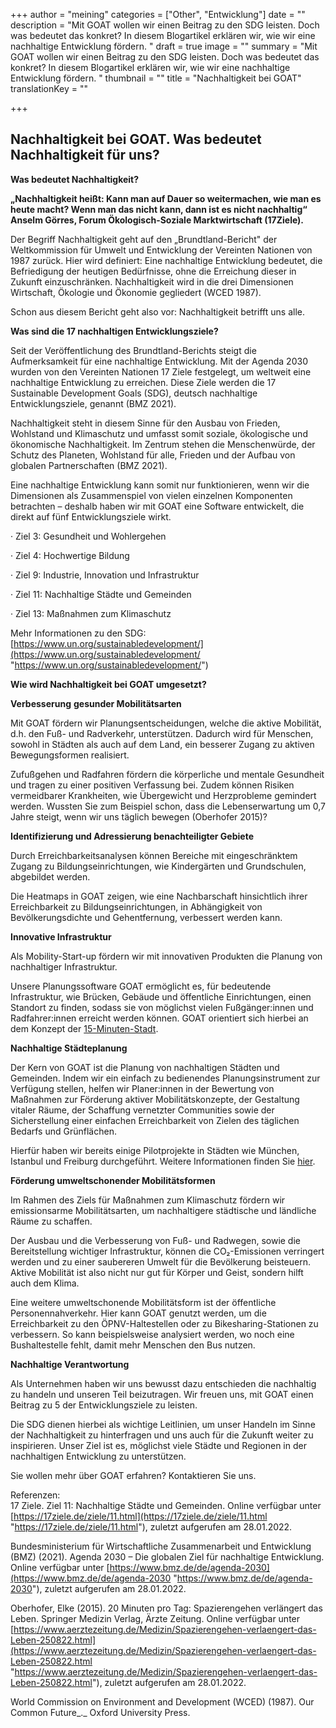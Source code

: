 +++
author = "meining"
categories = ["Other", "Entwicklung"]
date = ""
description = "Mit GOAT wollen wir einen Beitrag zu den SDG leisten. Doch was bedeutet das konkret? In diesem Blogartikel erklären wir, wie wir eine nachhaltige Entwicklung fördern. "
draft = true
image = ""
summary = "Mit GOAT wollen wir einen Beitrag zu den SDG leisten. Doch was bedeutet das konkret? In diesem Blogartikel erklären wir, wie wir eine nachhaltige Entwicklung fördern. "
thumbnail = ""
title = "Nachhaltigkeit bei GOAT"
translationKey = ""

+++
## **Nachhaltigkeit bei GOAT. Was bedeutet Nachhaltigkeit für uns?**

**Was bedeutet Nachhaltigkeit?**

**„Nachhaltigkeit heißt: Kann man auf Dauer so weitermachen, wie man es heute macht? Wenn man das nicht kann, dann ist es nicht nachhaltig“ Anselm Görres, Forum Ökologisch-Soziale Marktwirtschaft (17Ziele).**

Der Begriff Nachhaltigkeit geht auf den „Brundtland-Bericht" der Weltkommission für Umwelt und Entwicklung der Vereinten Nationen von 1987 zurück. Hier wird definiert: Eine nachhaltige Entwicklung bedeutet, die Befriedigung der heutigen Bedürfnisse, ohne die Erreichung dieser in Zukunft einzuschränken. Nachhaltigkeit wird in die drei Dimensionen Wirtschaft, Ökologie und Ökonomie gegliedert (WCED 1987).

  
 Schon aus diesem Bericht geht also vor: Nachhaltigkeit betrifft uns alle.

**Was sind die 17 nachhaltigen Entwicklungsziele?**

Seit der Veröffentlichung des Brundtland-Berichts steigt die Aufmerksamkeit für eine nachhaltige Entwicklung. Mit der Agenda 2030 wurden von den Vereinten Nationen 17 Ziele festgelegt, um weltweit eine nachhaltige Entwicklung zu erreichen. Diese Ziele werden die 17 Sustainable Development Goals (SDG), deutsch nachhaltige Entwicklungsziele, genannt (BMZ 2021).

Nachhaltigkeit steht in diesem Sinne für den Ausbau von Frieden, Wohlstand und Klimaschutz und umfasst somit soziale, ökologische und ökonomische Nachhaltigkeit. Im Zentrum stehen die Menschenwürde, der Schutz des Planeten, Wohlstand für alle, Frieden und der Aufbau von globalen Partnerschaften (BMZ 2021).

Eine nachhaltige Entwicklung kann somit nur funktionieren, wenn wir die Dimensionen als Zusammenspiel von vielen einzelnen Komponenten betrachten – deshalb haben wir mit GOAT eine Software entwickelt, die direkt auf fünf Entwicklungsziele wirkt. 

· Ziel 3: Gesundheit und Wohlergehen

· Ziel 4: Hochwertige Bildung

· Ziel 9: Industrie, Innovation und Infrastruktur

· Ziel 11: Nachhaltige Städte und Gemeinden

· Ziel 13: Maßnahmen zum Klimaschutz

Mehr Informationen zu den SDG: [https://www.un.org/sustainabledevelopment/](https://www.un.org/sustainabledevelopment/ "https://www.un.org/sustainabledevelopment/")

**Wie wird Nachhaltigkeit bei GOAT umgesetzt?**

**Verbesserung** **gesunder Mobilitätsarten**

Mit GOAT fördern wir Planungsentscheidungen, welche die aktive Mobilität, d.h. den Fuß- und Radverkehr, unterstützen. Dadurch wird für Menschen, sowohl in Städten als auch auf dem Land, ein besserer Zugang zu aktiven Bewegungsformen realisiert.

Zufußgehen und Radfahren fördern die körperliche und mentale Gesundheit und tragen zu einer positiven Verfassung bei. Zudem können Risiken vermeidbarer Krankheiten, wie Übergewicht und Herzprobleme gemindert werden. Wussten Sie zum Beispiel schon, dass die Lebenserwartung um 0,7 Jahre steigt, wenn wir uns täglich bewegen (Oberhofer 2015)?

**Identifizierung und Adressierung benachteiligter Gebiete**

Durch Erreichbarkeitsanalysen können Bereiche mit eingeschränktem Zugang zu Bildungseinrichtungen, wie Kindergärten und Grundschulen, abgebildet werden.

Die Heatmaps in GOAT zeigen, wie eine Nachbarschaft hinsichtlich ihrer Erreichbarkeit zu Bildungseinrichtungen, in Abhängigkeit von Bevölkerungsdichte und Gehentfernung, verbessert werden kann.

**Innovative Infrastruktur**

Als Mobility-Start-up fördern wir mit innovativen Produkten die Planung von nachhaltiger Infrastruktur.

Unsere Planungssoftware GOAT ermöglicht es, für bedeutende Infrastruktur, wie Brücken, Gebäude und öffentliche Einrichtungen, einen Standort zu finden, sodass sie von möglichst vielen Fußgänger:innen und Radfahrer:innen erreicht werden können. GOAT orientiert sich hierbei an dem Konzept der [15-Minuten-Stadt](https://plan4better.de/posts/2020-12-08-15minutecity/ "Die 15-Minuten-Stadt mit GOAT planen").

**Nachhaltige Städteplanung**

Der Kern von GOAT ist die Planung von nachhaltigen Städten und Gemeinden. Indem wir ein einfach zu bedienendes Planungsinstrument zur Verfügung stellen, helfen wir Planer:innen in der Bewertung von Maßnahmen zur Förderung aktiver Mobilitätskonzepte, der Gestaltung vitaler Räume, der Schaffung vernetzter Communities sowie der Sicherstellung einer einfachen Erreichbarkeit von Zielen des täglichen Bedarfs und Grünflächen.

Hierfür haben wir bereits einige Pilotprojekte in Städten wie München, Istanbul und Freiburg durchgeführt. Weitere Informationen finden Sie [hier](https://plan4better.de/goatlive/ "GOAT live").

**Förderung umweltschonender Mobilitätsformen**

Im Rahmen des Ziels für Maßnahmen zum Klimaschutz fördern wir emissionsarme Mobilitätsarten, um nachhaltigere städtische und ländliche Räume zu schaffen.

Der Ausbau und die Verbesserung von Fuß- und Radwegen, sowie die Bereitstellung wichtiger Infrastruktur, können die CO₂-Emissionen verringert werden und zu einer saubereren Umwelt für die Bevölkerung beisteuern. Aktive Mobilität ist also nicht nur gut für Körper und Geist, sondern hilft auch dem Klima.

Eine weitere umweltschonende Mobilitätsform ist der öffentliche Personennahverkehr. Hier kann GOAT genutzt werden, um die Erreichbarkeit zu den ÖPNV-Haltestellen oder zu Bikesharing-Stationen zu verbessern. So kann beispielsweise analysiert werden, wo noch eine Bushaltestelle fehlt, damit mehr Menschen den Bus nutzen.

**Nachhaltige Verantwortung**

Als Unternehmen haben wir uns bewusst dazu entschieden die nachhaltig zu handeln und unseren Teil beizutragen. Wir freuen uns, mit GOAT einen Beitrag zu 5 der Entwicklungsziele zu leisten.

Die SDG dienen hierbei als wichtige Leitlinien, um unser Handeln im Sinne der Nachhaltigkeit zu hinterfragen und uns auch für die Zukunft weiter zu inspirieren. Unser Ziel ist es, möglichst viele Städte und Regionen in der nachhaltigen Entwicklung zu unterstützen.

Sie wollen mehr über GOAT erfahren? Kontaktieren Sie uns.

Referenzen:  
 17 Ziele. Ziel 11: Nachhaltige Städte und Gemeinden. Online verfügbar unter [https://17ziele.de/ziele/11.html](https://17ziele.de/ziele/11.html "https://17ziele.de/ziele/11.html"), zuletzt aufgerufen am 28.01.2022.

Bundesministerium für Wirtschaftliche Zusammenarbeit und Entwicklung (BMZ) (2021). Agenda 2030 – Die globalen Ziel für nachhaltige Entwicklung. Online verfügbar unter [https://www.bmz.de/de/agenda-2030](https://www.bmz.de/de/agenda-2030 "https://www.bmz.de/de/agenda-2030"), zuletzt aufgerufen am 28.01.2022.

Oberhofer, Elke (2015). 20 Minuten pro Tag: Spazierengehen verlängert das Leben. Springer Medizin Verlag, Ärzte Zeitung. Online verfügbar unter [https://www.aerztezeitung.de/Medizin/Spazierengehen-verlaengert-das-Leben-250822.html](https://www.aerztezeitung.de/Medizin/Spazierengehen-verlaengert-das-Leben-250822.html "https://www.aerztezeitung.de/Medizin/Spazierengehen-verlaengert-das-Leben-250822.html"), zuletzt aufgerufen am 28.01.2022.

World Commission on Environment and Development (WCED) (1987). Our Common Future_._ Oxford University Press.